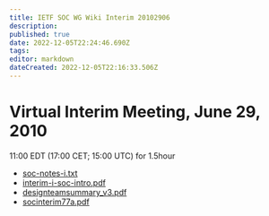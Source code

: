 ```yaml
---
title: IETF SOC WG Wiki Interim 20102906
description: 
published: true
date: 2022-12-05T22:24:46.690Z
tags: 
editor: markdown
dateCreated: 2022-12-05T22:16:33.506Z
---
```


# Virtual Interim Meeting, June 29, 2010
11:00 EDT (17:00 CET; 15:00 UTC) for 1.5hour
- [soc-notes-i.txt](/soc-notes-i.txt)
- [interim-i-soc-intro.pdf](/interim-i-soc-intro.pdf)
- [designteamsummary_v3.pdf](/designteamsummary_v3.pdf)
- [socinterim77a.pdf](/socinterim77a.pdf)
